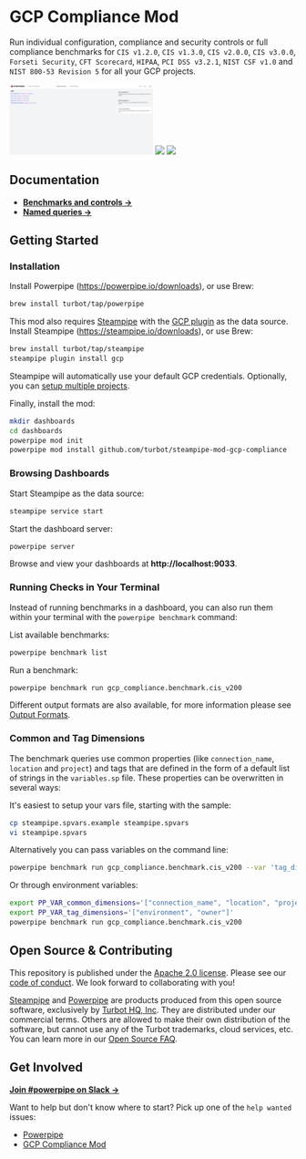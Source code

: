 # GCP Compliance Mod

Run individual configuration, compliance and security controls or full compliance benchmarks for `CIS v1.2.0`, `CIS v1.3.0`, `CIS v2.0.0`, `CIS v3.0.0`, `Forseti Security`, `CFT Scorecard`, `HIPAA`, `PCI DSS v3.2.1`, `NIST CSF v1.0` and `NIST 800-53 Revision 5` for all your GCP projects.

<img src="https://raw.githubusercontent.com/turbot/steampipe-mod-gcp-compliance/main/docs/gcp_compliance_dashboard.png" width="50%" type="thumbnail"/>
<img src="https://raw.githubusercontent.com/turbot/steampipe-mod-gcp-compliance/main/docs/gcp_cis_v200_dashboard.png" width="50%" type="thumbnail"/>
<img src="https://raw.githubusercontent.com/turbot/steampipe-mod-gcp-compliance/main/docs/gcp_cis_v200_console.png" width="50%" type="thumbnail"/>

## Documentation

- **[Benchmarks and controls →](https://hub.powerpipe.io/mods/turbot/gcp_compliance/controls)**
- **[Named queries →](https://hub.powerpipe.io/mods/turbot/gcp_compliance/queries)**

## Getting Started

### Installation

Install Powerpipe (https://powerpipe.io/downloads), or use Brew:

```sh
brew install turbot/tap/powerpipe
```

This mod also requires [Steampipe](https://steampipe.io) with the [GCP plugin](https://hub.steampipe.io/plugins/turbot/gcp) as the data source. Install Steampipe (https://steampipe.io/downloads), or use Brew:

```sh
brew install turbot/tap/steampipe
steampipe plugin install gcp
```

Steampipe will automatically use your default GCP credentials. Optionally, you can [setup multiple projects](https://hub.steampipe.io/plugins/turbot/gcp#multi-project-connections).

Finally, install the mod:

```sh
mkdir dashboards
cd dashboards
powerpipe mod init
powerpipe mod install github.com/turbot/steampipe-mod-gcp-compliance
```

### Browsing Dashboards

Start Steampipe as the data source:

```sh
steampipe service start
```

Start the dashboard server:

```sh
powerpipe server
```

Browse and view your dashboards at **http://localhost:9033**.

### Running Checks in Your Terminal

Instead of running benchmarks in a dashboard, you can also run them within your
terminal with the `powerpipe benchmark` command:

List available benchmarks:

```sh
powerpipe benchmark list
```

Run a benchmark:

```sh
powerpipe benchmark run gcp_compliance.benchmark.cis_v200
```

Different output formats are also available, for more information please see
[Output Formats](https://powerpipe.io/docs/reference/cli/benchmark#output-formats).

### Common and Tag Dimensions

The benchmark queries use common properties (like `connection_name`, `location` and `project`) and tags that are defined in the form of a default list of strings in the `variables.sp` file. These properties can be overwritten in several ways:

It's easiest to setup your vars file, starting with the sample:

```sh
cp steampipe.spvars.example steampipe.spvars
vi steampipe.spvars
```

Alternatively you can pass variables on the command line:

```sh
powerpipe benchmark run gcp_compliance.benchmark.cis_v200 --var 'tag_dimensions=["environment", "owner"]'
```

Or through environment variables:

```sh
export PP_VAR_common_dimensions='["connection_name", "location", "project"]'
export PP_VAR_tag_dimensions='["environment", "owner"]'
powerpipe benchmark run gcp_compliance.benchmark.cis_v200
```

## Open Source & Contributing

This repository is published under the [Apache 2.0 license](https://www.apache.org/licenses/LICENSE-2.0). Please see our [code of conduct](https://github.com/turbot/.github/blob/main/CODE_OF_CONDUCT.md). We look forward to collaborating with you!

[Steampipe](https://steampipe.io) and [Powerpipe](https://powerpipe.io) are products produced from this open source software, exclusively by [Turbot HQ, Inc](https://turbot.com). They are distributed under our commercial terms. Others are allowed to make their own distribution of the software, but cannot use any of the Turbot trademarks, cloud services, etc. You can learn more in our [Open Source FAQ](https://turbot.com/open-source).

## Get Involved

**[Join #powerpipe on Slack →](https://turbot.com/community/join)**

Want to help but don't know where to start? Pick up one of the `help wanted` issues:

- [Powerpipe](https://github.com/turbot/powerpipe/labels/help%20wanted)
- [GCP Compliance Mod](https://github.com/turbot/steampipe-mod-gcp-compliance/labels/help%20wanted)
